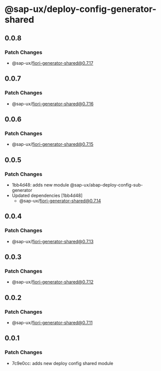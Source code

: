 # @sap-ux/deploy-config-generator-shared

## 0.0.8

### Patch Changes

-   @sap-ux/fiori-generator-shared@0.7.17

## 0.0.7

### Patch Changes

-   @sap-ux/fiori-generator-shared@0.7.16

## 0.0.6

### Patch Changes

-   @sap-ux/fiori-generator-shared@0.7.15

## 0.0.5

### Patch Changes

-   1bb4d48: adds new module @sap-ux/abap-deploy-config-sub-generator
-   Updated dependencies [1bb4d48]
    -   @sap-ux/fiori-generator-shared@0.7.14

## 0.0.4

### Patch Changes

-   @sap-ux/fiori-generator-shared@0.7.13

## 0.0.3

### Patch Changes

-   @sap-ux/fiori-generator-shared@0.7.12

## 0.0.2

### Patch Changes

-   @sap-ux/fiori-generator-shared@0.7.11

## 0.0.1

### Patch Changes

-   7c9e0cc: adds new deploy config shared module
